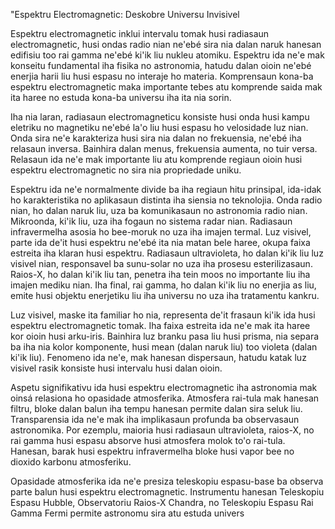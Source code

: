 "Espektru Electromagnetic: Deskobre Universu Invisivel

Espektru electromagnetic inklui intervalu tomak husi radiasaun electromagnetic, husi ondas radio nian ne'ebé sira nia dalan naruk hanesan edifisiu too rai gamma ne'ebé ki'ik liu nukleu atomiku. Espektru ida ne'e mak konseitu fundamental iha fisika no astronomia, hatudu dalan oioin ne'ebé enerjia harii liu husi espasu no interaje ho materia. Komprensaun kona-ba espektru electromagnetic maka importante tebes atu komprende saida mak ita haree no estuda kona-ba universu iha ita nia sorin.

Iha nia laran, radiasaun electromagneticu konsiste husi onda husi kampu eletriku no magnetiku ne'ebé la'o liu husi espasu ho velosidade luz nian. Onda sira ne'e karakteriza husi sira nia dalan no frekuensia, ne'ebé iha relasaun inversa. Bainhira dalan menus, frekuensia aumenta, no tuir versa. Relasaun ida ne'e mak importante liu atu komprende regiaun oioin husi espektru electromagnetic no sira nia propriedade uniku.

Espektru ida ne'e normalmente divide ba iha regiaun hitu prinsipal, ida-idak ho karakteristika no aplikasaun distinta iha siensia no teknolojia. Onda radio nian, ho dalan naruk liu, uza ba komunikasaun no astronomia radio nian. Mikroonda, ki'ik liu, uza iha fogaun no sistema radar nian. Radiasaun infravermelha asosia ho bee-moruk no uza iha imajen termal. Luz visivel, parte ida de'it husi espektru ne'ebé ita nia matan bele haree, okupa faixa estreita iha klaran husi espektru. Radiasaun ultravioleta, ho dalan ki'ik liu luz visivel nian, responsavel ba sunu-solar no uza iha prosesu esterilizasaun. Raios-X, ho dalan ki'ik liu tan, penetra iha tein moos no importante liu iha imajen mediku nian. Iha final, rai gamma, ho dalan ki'ik liu no enerjia as liu, emite husi objektu enerjetiku liu iha universu no uza iha tratamentu kankru.

Luz visivel, maske ita familiar ho nia, representa de'it frasaun ki'ik ida husi espektru electromagnetic tomak. Iha faixa estreita ida ne'e mak ita haree kor oioin husi arku-iris. Bainhira luz branku pasa liu husi prisma, nia separa ba iha nia kolor komponente, husi mean (dalan naruk liu) too violeta (dalan ki'ik liu). Fenomeno ida ne'e, mak hanesan dispersaun, hatudu katak luz visivel rasik konsiste husi intervalu husi dalan oioin.

Aspetu signifikativu ida husi espektru electromagnetic iha astronomia mak oinsá relasiona ho opasidade atmosferika. Atmosfera rai-tula mak hanesan filtru, bloke dalan balun iha tempu hanesan permite dalan sira seluk liu. Transparensia ida ne'e mak iha implikasaun profunda ba observasaun astronomika. Por ezemplu, maioria husi radiasaun ultravioleta, raios-X, no rai gamma husi espasu absorve husi atmosfera molok to'o rai-tula. Hanesan, barak husi espektru infravermelha bloke husi vapor bee no dioxido karbonu atmosferiku.

Opasidade atmosferika ida ne'e presiza teleskopiu espasu-base ba observa parte balun husi espektru electromagnetic. Instrumentu hanesan Teleskopiu Espasu Hubble, Observatoriu Raios-X Chandra, no Teleskopiu Espasu Rai Gamma Fermi permite astronomu sira atu estuda univers